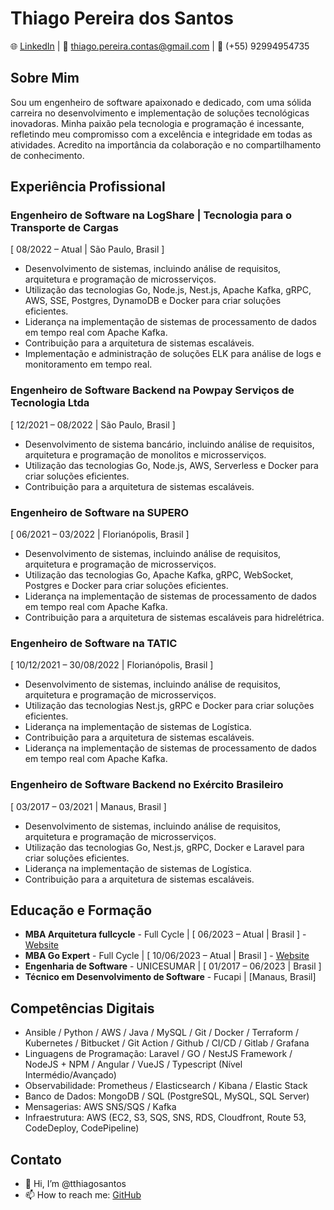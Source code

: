 # Thiago Pereira dos Santos

🌐 [LinkedIn](https://www.linkedin.com/in/thiago-pereira-dos-santos-98730110a) | 📧 thiago.pereira.contas@gmail.com | 📱 (+55) 92994954735

## Sobre Mim

Sou um engenheiro de software apaixonado e dedicado, com uma sólida carreira no desenvolvimento e implementação de soluções tecnológicas inovadoras. Minha paixão pela tecnologia e programação é incessante, refletindo meu compromisso com a excelência e integridade em todas as atividades. Acredito na importância da colaboração e no compartilhamento de conhecimento.

## Experiência Profissional

### Engenheiro de Software na LogShare | Tecnologia para o Transporte de Cargas
[ 08/2022 – Atual | São Paulo, Brasil ]
- Desenvolvimento de sistemas, incluindo análise de requisitos, arquitetura e programação de microsserviços.
- Utilização das tecnologias Go, Node.js, Nest.js, Apache Kafka, gRPC, AWS, SSE, Postgres, DynamoDB e Docker para criar soluções eficientes.
- Liderança na implementação de sistemas de processamento de dados em tempo real com Apache Kafka.
- Contribuição para a arquitetura de sistemas escaláveis.
- Implementação e administração de soluções ELK para análise de logs e monitoramento em tempo real.

### Engenheiro de Software Backend na Powpay Serviços de Tecnologia Ltda
[ 12/2021 – 08/2022 | São Paulo, Brasil ]
- Desenvolvimento de sistema bancário, incluindo análise de requisitos, arquitetura e programação de monolitos e microsserviços.
- Utilização das tecnologias Go, Node.js, AWS, Serverless e Docker para criar soluções eficientes.
- Contribuição para a arquitetura de sistemas escaláveis.

### Engenheiro de Software na SUPERO
[ 06/2021 – 03/2022 | Florianópolis, Brasil ]
- Desenvolvimento de sistemas, incluindo análise de requisitos, arquitetura e programação de microsserviços.
- Utilização das tecnologias Go, Apache Kafka, gRPC, WebSocket, Postgres e Docker para criar soluções eficientes.
- Liderança na implementação de sistemas de processamento de dados em tempo real com Apache Kafka.
- Contribuição para a arquitetura de sistemas escaláveis para hidrelétrica.

### Engenheiro de Software na TATIC
[ 10/12/2021 – 30/08/2022 | Florianópolis, Brasil ]
- Desenvolvimento de sistemas, incluindo análise de requisitos, arquitetura e programação de microsserviços.
- Utilização das tecnologias Nest.js, gRPC e Docker para criar soluções eficientes.
- Liderança na implementação de sistemas de Logística.
- Contribuição para a arquitetura de sistemas escaláveis.
- Liderança na implementação de sistemas de processamento de dados em tempo real com Apache Kafka.

### Engenheiro de Software Backend no Exército Brasileiro
[ 03/2017 – 03/2021 | Manaus, Brasil ]
- Desenvolvimento de sistemas, incluindo análise de requisitos, arquitetura e programação de microsserviços.
- Utilização das tecnologias Go, Nest.js, gRPC, Docker e Laravel para criar soluções eficientes.
- Liderança na implementação de sistemas de Logística.
- Contribuição para a arquitetura de sistemas escaláveis.

## Educação e Formação

- **MBA Arquitetura fullcycle** - Full Cycle | [ 06/2023 – Atual | Brasil ] - [Website](https://mba.fullcycle.com.br/mba/)
- **MBA Go Expert** - Full Cycle | [ 10/06/2023 – Atual | Brasil ] - [Website](https://goexpert.fullcycle.com.br/pos-goexpert/)
- **Engenharia de Software** - UNICESUMAR | [ 01/2017 – 06/2023 | Brasil ]
- **Técnico em Desenvolvimento de Software** - Fucapi | [Manaus, Brasil]

## Competências Digitais

- Ansible / Python / AWS / Java / MySQL / Git / Docker / Terraform / Kubernetes / Bitbucket / Git Action / Github / CI/CD / Gitlab / Grafana
- Linguagens de Programação: Laravel / GO / NestJS Framework / NodeJS + NPM / Angular / VueJS / Typescript (Nível Intermédio/Avançado)
- Observabilidade: Prometheus / Elasticsearch / Kibana / Elastic Stack
- Banco de Dados: MongoDB / SQL (PostgreSQL, MySQL, SQL Server)
- Mensagerias: AWS SNS/SQS / Kafka
- Infraestrutura: AWS (EC2, S3, SQS, SNS, RDS, Cloudfront, Route 53, CodeDeploy, CodePipeline)

## Contato

- 👋 Hi, I’m @tthiagosantos
- 📫 How to reach me: [GitHub](https://github.com/tthiagosantos)
